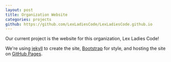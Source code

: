 ```yaml
---
layout: post
title: Organization Website
categories: projects
github: https://github.com/LexLadiesCode/LexLadiesCode.github.io
---
```


Our current project is the website for this organization, Lex Ladies Code!

We're using [jekyll](http://jekyllrb.com/) to create the site, [Bootstrap](http://getbootstrap.com/) for style, and hosting the site on [GitHub Pages](http://pages.github.com/).
